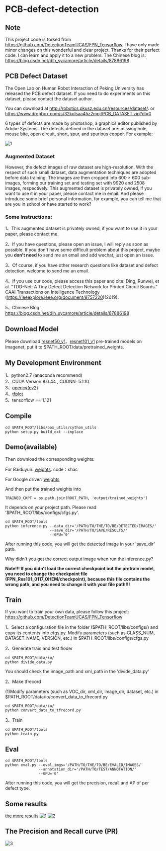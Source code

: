 # PCB-defect-detection
## Note 
This project code is forked from https://github.com/DetectionTeamUCAS/FPN_Tensorflow. I have only made minor changes on this wonderful and clear project. Thanks for their perfect code. I can learn and apply it to a new problem. The Chinese blog is: https://blog.csdn.net/dlh_sycamore/article/details/87886198
##  PCB Defect Dataset
The Open Lab on Human Robot Interaction of Peking University has released the PCB defect dataset. If you need to do experiments on this dataset, please contact the dataset author. 

You can download at http://robotics.pkusz.edu.cn/resources/dataset/. or https://www.dropbox.com/s/32kolsaa45z2mpj/PCB_DATASET.zip?dl=0


6 types of defects are made by photoshop, a graphics editor published by Adobe Systems. The defects defined in the dataset are: missing hole, mouse bite, open circuit, short, spur, and spurious copper. 
For example:

![1](a(missinghole).png)
### Augmented Dataset
However, the defect images of raw dataset are high-resolution. 
With the respect of such small dataset, data augmentation techniques are adopted before data training. The images are then cropped
into 600 × 600 sub-images, forming our training set and testing set with 9920 and 2508 images, respectively. This augmented dataset is privately owned, if you want to use it in your paper, please contact me in email. And please introduce some brief personal information, for example, you can tell me that are you in school or have started to work? 

### Some Instructions: 

1、This augmented dataset is privately owned, if you want to use it in your paper, please contact me.

2、If you have questions, please open an issue, I will reply as soon as possible. If you don't have some difficult problem about this project, maybe you **don't need** to send me an email and add wechat, just open an issue.

3、Of course, if you have other research questions like dataset and defect detection, welcome to send me an email.

4、If you use our code, please access this paper and cite: 
Ding, Runwei, et al. "TDD-Net: A Tiny Defect Detection Network for Printed Circuit Boards." CAAI Transactions on Intelligence Technology (https://ieeexplore.ieee.org/document/8757220)(2019).

5、Chinese Blog: https://blog.csdn.net/dlh_sycamore/article/details/87886198

## Download Model
Please download [resnet50_v1](http://download.tensorflow.org/models/resnet_v1_50_2016_08_28.tar.gz)、[resnet101_v1](http://download.tensorflow.org/models/resnet_v1_101_2016_08_28.tar.gz) pre-trained models on Imagenet, put it to $PATH_ROOT/data/pretrained_weights. 
## My Development Environment
1、python2.7 (anaconda recommend)             
2、CUDA Version 8.0.44 , CUDNN=5.1.10           
3、[opencv(cv2)](https://pypi.org/project/opencv-python/)    
4、[tfplot](https://github.com/wookayin/tensorflow-plot)             
5、tensorflow == 1.121 

## Compile
```  
cd $PATH_ROOT/libs/box_utils/cython_utils
python setup.py build_ext --inplace
```

## Demo(available)

Then download the corresponding weights:

For Baiduyun: [weights](https://pan.baidu.com/s/1rvHjihG1fL499SqU28Nang). code：shac 

For Google driver: [weights](https://drive.google.com/drive/folders/1oEHrEslnM5DBKB-610j-gO-x9-e90VwR?usp=sharing)


And then put the trained weights into 
```
TRAINED_CKPT = os.path.join(ROOT_PATH, 'output/trained_weights')
```
It depends on your project path. Please read '$PATH_ROOT/libs/configs/cfgs.py'.

```   
cd $PATH_ROOT/tools
python inference.py --data_dir='/PATH/TO/THE/TO/BE/DETECTED/IMAGES/' 
                    --save_dir='/PATH/TO/SAVE/RESULTS/' 
                    --GPU='0'
```
After running this code, you will get the detected image in your 'save_dir' path.

Why didn't you get the correct output image when run the inference.py?

**Note!!! If you didn't load the correct checkpoint but the pretrain model, you need to change the checkpoint file (FPN_Res101_0117_OHEM/checkpoint), because this file contains the wrong path, and you need to change it with your file path!!!**

## Train
If you want to train your own data, please follow this project: https://github.com/DetectionTeamUCAS/FPN_Tensorflow

1、Select a configuration file in the folder ($PATH_ROOT/libs/configs/) and copy its contents into cfgs.py. Modify parameters (such as CLASS_NUM, DATASET_NAME, VERSION, etc.) in $PATH_ROOT/libs/configs/cfgs.py    

2、Generate train and test floder

```  
cd $PATH_ROOT/data/io/  
python divide_data.py 
```    
You should check the image_path and xml_path in the 'divide_data.py'

2、Make tfrecord 

(1)Modify parameters (such as VOC_dir, xml_dir, image_dir, dataset, etc.) in $PATH_ROOT/data/io/convert_data_to_tfrecord.py   
```  
cd $PATH_ROOT/data/io/  
python convert_data_to_tfrecord.py 
```     

3、Train
```  
cd $PATH_ROOT/tools
python train.py
```

## Eval
```  
cd $PATH_ROOT/tools
python eval.py --eval_imgs='/PATH/TO/THE/TO/BE/EVALED/IMAGES/'  
               --annotation_dir='/PATH/TO/TEST/ANNOTATION/'
               --GPU='0'
```   
After running this code, you will get the precision, recall and AP of per defect type.

## Some results 
[the more results](https://github.com/Ixiaohuihuihui/PCB-defect-detection/tree/master/tools/inference_results)
![1](01_missing_hole_01.jpg)
![2](04_mouse_bite_10.jpg)

## The Precision and Recall curve (PR)
![3](TDD_results.jpg)
